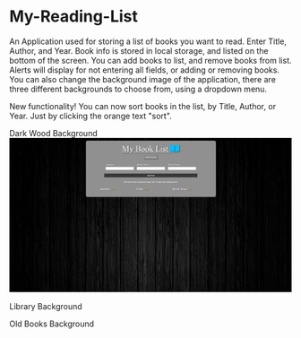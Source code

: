 # My-Reading-List
An Application used for storing a list of books you want to read. 
Enter Title, Author, and Year. 
Book info is stored in local storage, and listed on the bottom of the screen. 
You can add books to list, and remove books from list. 
Alerts will display for not entering all fields, or adding or removing books.
You can also change the background image of the application, there are three different backgrounds to choose from, using a dropdown menu.

New functionality! You can now sort books in the list, by Title, Author, or Year. Just by clicking the orange text "sort". 

Dark Wood Background
![](my-book-list-scrnshot.png)

Library Background
![]()

Old Books Background
![]()




